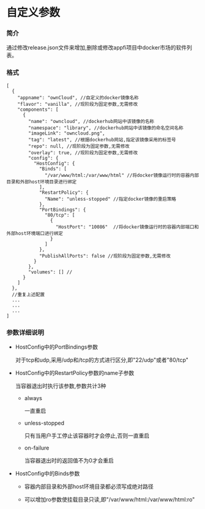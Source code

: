 # 自定义参数

### 简介
通过修改release.json文件来增加,删除或修改appfi项目中docker市场的软件列表。

### 格式
```
[
  {
    "appname": "ownCloud", //自定义的docker镜像名称
    "flavor": "vanilla", //现阶段为固定参数,无需修改
    "components": [
      {
        "name": "owncloud", //dockerhub网站中该镜像的名称
        "namespace": "library", //dockerhub网站中该镜像的命名空间名称
        "imageLink": "owncloud.png",
        "tag": "latest", //根据dockerhub网站,指定该镜像采用的标签号
        "repo": null, //现阶段为固定参数,无需修改
        "overlay": true, //现阶段为固定参数,无需修改
        "config": {
          "HostConfig": {
            "Binds": [
              "/var/www/html:/var/www/html" //将docker镜像运行时的容器内部目录和外部host环境目录进行绑定
            ],
            "RestartPolicy": {
              "Name": "unless-stopped" //指定docker镜像的重启策略
            },
            "PortBindings": {
              "80/tcp": [
                {
                  "HostPort": "10086"  //将docker镜像运行时的容器内部端口和外部host环境端口进行绑定
                }
              ]
            },
            "PublishAllPorts": false //现阶段为固定参数,无需修改
          }
        },
        "volumes": [] //
      }
    ]
  },
  //重复上述配置
  ...
  ...
  ...
]
```

### 参数详细说明

+ HostConfig中的PortBindings参数

  对于tcp和udp,采用/udp和/tcp的方式进行区分,即"22/udp"或者"80/tcp"


+ HostConfig中的RestartPolicy参数的name子参数

  当容器退出时执行该参数,参数共计3种
  
  - always
  
    一直重启
  
  - unless-stopped
  
    只有当用户手工停止该容器时才会停止,否则一直重启
  
  - on-failure
  
    当容器退出时的返回值不为0才会重启
  

+ HostConfig中的Binds参数

  - 容器内部目录和外部host环境目录都必须写成绝对路径
  
  - 可以增加ro参数使挂载目录只读,即"/var/www/html:/var/www/html:ro"
